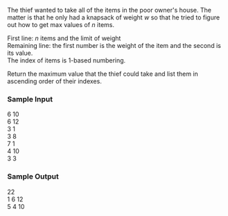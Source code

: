 The thief wanted to take all of the items in the poor owner's house. The matter is that he only had a knapsack of weight *w* so that he tried to figure out how to get max values of *n* items.  
  
First line: *n* items and the limit of weight  
Remaining line: the first number is the weight of the item and the second is its value.  
The index of items is 1-based numbering.  
  
Return the maximum value that the thief could take and list them in ascending order of their indexes.  

### Sample Input
6 10  
6 12  
3 1  
3 8  
7 1  
4 10  
3 3  

### Sample Output
22  
1 6 12  
5 4 10  